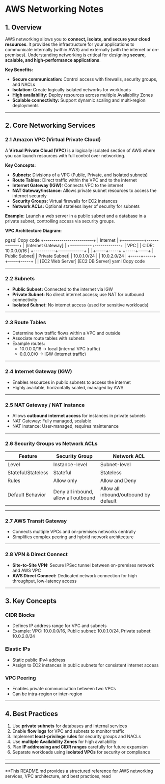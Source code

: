 # AWS Networking Notes

## 1. Overview

AWS networking allows you to **connect, isolate, and secure your cloud resources**. It provides the infrastructure for your applications to communicate internally (within AWS) and externally (with the internet or on-premises). Understanding networking is critical for designing **secure, scalable, and high-performance applications**.

**Key Benefits:**
- **Secure communication:** Control access with firewalls, security groups, and NACLs  
- **Isolation:** Create logically isolated networks for workloads  
- **High availability:** Deploy resources across multiple Availability Zones  
- **Scalable connectivity:** Support dynamic scaling and multi-region deployments  

---

## 2. Core Networking Services

### **2.1 Amazon VPC (Virtual Private Cloud)**
A **Virtual Private Cloud (VPC)** is a logically isolated section of AWS where you can launch resources with full control over networking.

**Key Concepts:**
- **Subnets:** Divisions of a VPC (Public, Private, and Isolated subnets)  
- **Route Tables:** Direct traffic within the VPC and to the internet  
- **Internet Gateway (IGW):** Connects VPC to the internet  
- **NAT Gateway/Instance:** Allows private subnet resources to access the internet securely  
- **Security Groups:** Virtual firewalls for EC2 instances  
- **Network ACLs:** Optional stateless layer of security for subnets  

**Example:** Launch a web server in a public subnet and a database in a private subnet, controlling access via security groups.

**VPC Architecture Diagram:**

pgsql
Copy code
           +-------------------------+
           |        Internet         |
           +-----------+-------------+
                       |
               [Internet Gateway]
                       |
           +-----------+-------------+
           |         VPC             |
           |  CIDR: 10.0.0.0/16     |
           +-----------+-------------+
             |                   |
       +-----+-----+       +-----+-----+
       | Public Subnet|     | Private Subnet|
       | 10.0.1.0/24 |     | 10.0.2.0/24  |
       +-----+-----+       +-----+-----+
             |                   |
       [EC2 Web Server]      [EC2 DB Server]
yaml
Copy code

---

### **2.2 Subnets**
- **Public Subnet:** Connected to the internet via IGW  
- **Private Subnet:** No direct internet access; use NAT for outbound connectivity  
- **Isolated Subnet:** No internet access (used for sensitive workloads)  

---

### **2.3 Route Tables**
- Determine how traffic flows within a VPC and outside  
- Associate route tables with subnets  
- Example routes:  
  - 10.0.0.0/16 → local (internal VPC traffic)  
  - 0.0.0.0/0 → IGW (internet traffic)  

---

### **2.4 Internet Gateway (IGW)**
- Enables resources in public subnets to access the internet  
- Highly available, horizontally scaled, managed by AWS  

---

### **2.5 NAT Gateway / NAT Instance**
- Allows **outbound internet access** for instances in private subnets  
- NAT Gateway: Fully managed, scalable  
- NAT Instance: User-managed, requires maintenance  

---

### **2.6 Security Groups vs Network ACLs**
| Feature               | Security Group                     | Network ACL                      |
|-----------------------|-----------------------------------|----------------------------------|
| Level                 | Instance-level                     | Subnet-level                     |
| Stateful/Stateless    | Stateful                           | Stateless                        |
| Rules                 | Allow only                          | Allow and Deny                    |
| Default Behavior      | Deny all inbound, allow all outbound | Allow all inbound/outbound by default |

---

### **2.7 AWS Transit Gateway**
- Connects multiple VPCs and on-premises networks centrally  
- Simplifies complex peering and hybrid network architecture  

---

### **2.8 VPN & Direct Connect**
- **Site-to-Site VPN:** Secure IPSec tunnel between on-premises network and AWS VPC  
- **AWS Direct Connect:** Dedicated network connection for high throughput, low-latency access  

---

## 3. Key Concepts

### **CIDR Blocks**
- Defines IP address range for VPC and subnets  
- Example: VPC: 10.0.0.0/16, Public subnet: 10.0.1.0/24, Private subnet: 10.0.2.0/24  

### **Elastic IPs**
- Static public IPv4 address  
- Assign to EC2 instances in public subnets for consistent internet access  

### **VPC Peering**
- Enables private communication between two VPCs  
- Can be intra-region or inter-region  

---

## 4. Best Practices

1. Use **private subnets** for databases and internal services  
2. Enable **flow logs** for VPC and subnets to monitor traffic  
3. Implement **least-privilege rules** for security groups and NACLs  
4. Use **multiple Availability Zones** for high availability  
5. Plan **IP addressing and CIDR ranges** carefully for future expansion  
6. Separate workloads using **isolated VPCs** for security or compliance  

---

---

**This README.md provides a structured reference for AWS networking services, VPC architecture, and best practices, read
